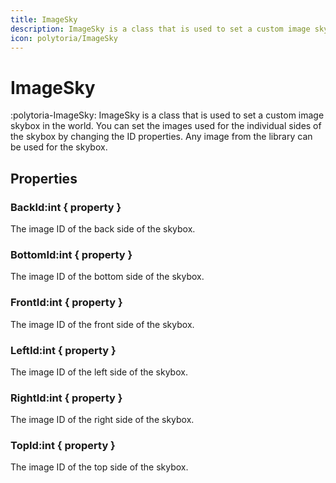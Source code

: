 ```yaml
---
title: ImageSky
description: ImageSky is a class that is used to set a custom image skybox in the world.
icon: polytoria/ImageSky
---
```


# ImageSky

:polytoria-ImageSky: ImageSky is a class that is used to set a custom image skybox in the world. You can set the images used for the individual sides of the skybox by changing the ID properties. Any image from the library can be used for the skybox.

## Properties

### BackId:int { property }





The image ID of the back side of the skybox.

### BottomId:int { property }

The image ID of the bottom side of the skybox.

### FrontId:int { property }

The image ID of the front side of the skybox.

### LeftId:int { property }

The image ID of the left side of the skybox.

### RightId:int { property }

The image ID of the right side of the skybox.

### TopId:int { property }

The image ID of the top side of the skybox.

